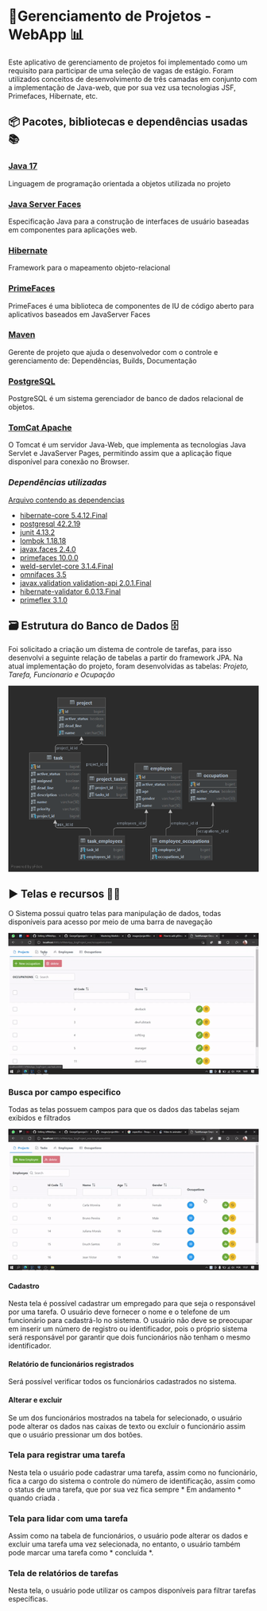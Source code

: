 # 📑Gerenciamento de Projetos - WebApp 📊
Este aplicativo de gerenciamento de projetos foi implementado como um requisito para participar de uma seleção de vagas de estágio. Foram utilizados conceitos de desenvolvimento de três camadas em conjunto com a implementação de Java-web, que por sua vez usa tecnologias JSF, Primefaces, Hibernate, etc.

## 📦 Pacotes, bibliotecas e dependências usadas 📚

### [Java 17](https://www.java.com/en-US/download/help/whatis_java.html)
Linguagem de programação orientada a objetos utilizada no projeto

### [Java Server Faces](https://www.oracle.com/java/technologies/javaserverfaces.html)
Especificação Java para a construção de interfaces de usuário baseadas em componentes para aplicações web. 

### [Hibernate](https://hibernate.org/)
Framework para o mapeamento objeto-relacional

### [PrimeFaces](https://www.primefaces.org/)
PrimeFaces é uma biblioteca de componentes de IU de código aberto para aplicativos baseados em JavaServer Faces

### [Maven](https://maven.apache.org/index.html)
Gerente de projeto que ajuda o desenvolvedor com o controle e gerenciamento de: Dependências, Builds, Documentação

### [PostgreSQL](https://www.postgresql.org/)
PostgreSQL é um sistema gerenciador de banco de dados relacional de objetos.

### [TomCat Apache](http://tomcat.apache.org/)
O Tomcat é um servidor Java-Web, que implementa as tecnologias Java Servlet e JavaServer Pages, permitindo assim que a aplicação fique disponível para conexão no Browser.

### *Dependências utilizadas* 
[Arquivo contendo as dependencias](https://github.com/GeorgeOgeorge/JsfWebApp_EsigProject/blob/master/pom.xml)
* [hibernate-core 5.4.12.Final](https://mvnrepository.com/artifact/org.hibernate/hibernate-core/5.4.12.Final)
* [postgresql 42.2.19](https://mvnrepository.com/artifact/org.postgresql/postgresql/42.2.19)
* [junit 4.13.2](https://mvnrepository.com/artifact/junit/junit/4.13.2)
* [lombok 1.18.18](https://mvnrepository.com/artifact/org.projectlombok/lombok/1.18.18)
* [javax.faces 2.4.0](https://mvnrepository.com/artifact/org.glassfish/javax.faces/2.4.0)
* [primefaces 10.0.0](https://mvnrepository.com/artifact/org.primefaces/primefaces/10.0.0)
* [weld-servlet-core 3.1.4.Final](https://mvnrepository.com/artifact/org.jboss.weld.servlet/weld-servlet-core/3.1.4.Final)
* [omnifaces 3.5](https://mvnrepository.com/artifact/org.omnifaces/omnifaces/3.5)
* [javax.validation validation-api 2.0.1.Final](https://mvnrepository.com/artifact/javax.validation/validation-api/2.0.1.Final)
* [hibernate-validator 6.0.13.Final](https://mvnrepository.com/artifact/org.hibernate/hibernate-validator/6.0.13.Final)
* [primeflex 3.1.0](https://mvnrepository.com/artifact/org.primefaces.extensions/primefaces-extensions/3.1.0)

## 🗃 Estrutura do Banco de Dados 🗄
Foi solicitado a criação um distema de controle de tarefas, para isso desenvolvi a seguinte relação de tabelas a partir do framework JPA. Na atual implementação do projeto, foram desenvolvidas as tabelas: *Projeto, Tarefa, Funcionario e Ocupação*

![Diagrama do projeto](https://github.com/GeorgeOgeorge/images/blob/main/projectMenagerDBdiagram.png)

## ▶ Telas e recursos 👩‍💻
O Sistema possui quatro telas para manipulação de dados, todas disponíveis para acesso por meio de uma barra de navegação

![Menu tab Gif](https://github.com/GeorgeOgeorge/images/blob/main/projectMenagerMenuTab.gif)

### Busca por campo especifico 
Todas as telas possuem campos para que os dados das tabelas sejam exibidos e filtrados 

![specific searchs](https://github.com/GeorgeOgeorge/images/blob/main/buscasEspecificas.gif)

#### Cadastro
Nesta tela é possível cadastrar um empregado para que seja o responsável por uma tarefa. O usuário deve fornecer o nome e o telefone de um funcionário para cadastrá-lo no sistema. O usuário não deve se preocupar em inserir um número de registro ou identificador, pois o próprio sistema será responsável por garantir que dois funcionários não tenham o mesmo identificador.

#### Relatório de funcionários registrados
Será possível verificar todos os funcionários cadastrados no sistema.

#### Alterar e excluir
Se um dos funcionários mostrados na tabela for selecionado, o usuário pode alterar os dados nas caixas de texto ou excluir o funcionário assim que o usuário pressionar um dos botões.

### Tela para registrar uma tarefa
Nesta tela o usuário pode cadastrar uma tarefa, assim como no funcionário, fica a cargo do sistema o controle do número de identificação, assim como o status de uma tarefa, que por sua vez fica sempre * Em andamento * quando criada .

### Tela para lidar com uma tarefa
Assim como na tabela de funcionários, o usuário pode alterar os dados e excluir uma tarefa uma vez selecionada, no entanto, o usuário também pode marcar uma tarefa como * concluída *.

### Tela de relatórios de tarefas
Nesta tela, o usuário pode utilizar os campos disponíveis para filtrar tarefas específicas.
